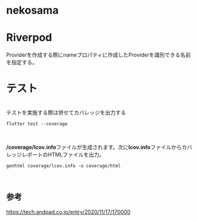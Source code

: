 # nekosama

# Riverpod
Providerを作成する際にnameプロパティに作成したProviderを識別できる名前を指定する。

# テスト

<br>
テストを実施する際は併せてカバレッジを出力する

<br>

```
flutter test --coverage
```
<br>

**/coverage/lcov.info**ファイルが生成されます。次に**lcov.info**ファイルからカバレッジレポートのHTMLファイルを出力。
<br>

```
genhtml coverage/lcov.info -o coverage/html
```
<br>

## 参考
https://tech.andpad.co.jp/entry/2020/11/17/170000
